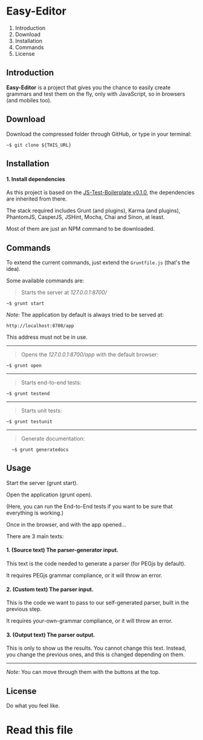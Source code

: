 
# Easy-Editor

> 
1. Introduction
2. Download
3. Installation
4. Commands
8. License 

## Introduction

**Easy-Editor** is a project that gives you the chance to easily create grammars and test them on the fly, only with JavaScript, so in browsers (and mobiles too).

## Download

Download the compressed folder through GitHub, or type in your terminal:

    ~$ git clone ${THIS_URL}
    
## Installation

#### 1. Install dependencies

As this project is based on the [JS-Test-Boilerplate v0.1.0](https://github.com/allnulled/js-test-boilerplate/tree/v0.1.0), the dependencies are inherited from there.

The stack required includes Grunt (and plugins), Karma (and plugins), PhantomJS, CasperJS, JSHint, Mocha, Chai and Sinon, at least.

Most of them are just an NPM command to be downloaded.

## Commands

To extend the current commands, just extend the `Gruntfile.js` (that's the idea).

Some available commands are:

> Starts the server at *127.0.0.1:8700/*
> 
    ~$ grunt start
    
*Note:* The application by default is always tried to be served at:

    http://localhost:8700/app

This address must not be in use.

---
  
> Opens the *127.0.0.1:8700/app* with the default browser:
>
    ~$ grunt open

---
    
> Starts end-to-end tests:
>
    ~$ grunt testend

---

> Starts unit tests:
>
    ~$ grunt testunit

---

> Generate documentation:
>
      ~$ grunt generatedocs



## Usage

Start the server (grunt start).

Open the application (grunt open).

(Here, you can run the End-to-End tests if you want to be sure that everything is working.)

Once in the browser, and with the app opened...

There are 3 main texts:

#### 1. **(Source text)** The parser-generator input. 

This text is the code needed to generate a parser (for PEGjs by default).

It requires PEGjs grammar compliance, or it will throw an error.

#### 2. **(Custom text)** The parser input.

This is the code we want to pass to our self-generated parser, built in the previous step. 

It requires your-own-grammar compliance, or it will throw an error.

#### 3. **(Output text)** The parser output.

This is only to show us the results. You cannot change this text. Instead, you change the previous ones, and this is changed depending on them.

----

*Note:* You can move through them with the buttons at the top.


## License

Do what you feel like.
# Read this file
